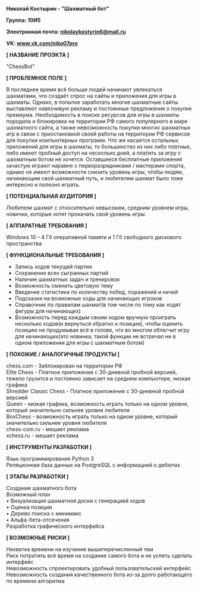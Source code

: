 **Николай Костырин - "Шахматный бот"**  

**Группа: 10И5**  

**Электронная почта: nikolaykostyrin6@mail.ru**  

**VK: www.vk.com/niko07pro**  

**[ НАЗВАНИЕ ПРОЭКТА ]** 

  "ChessBot"  

**[ ПРОБЛЕМНОЕ ПОЛЕ ]**  

В последнее время всё больше людей начинают увлекаться шахматами, что создаёт спрос на сайты и приложения для игры в шахматы. Однако, в попытке заработать многие шахматные сайты выставляют навязчивую рекламу и постоянные предложения о покупке премиума. Необходимость в поиске ресурсов для игры в шахматы породила и блокировка на территории РФ самого популярного в мире шахматного сайта, а также невозможность покупки многих шахматных игр в связи с приостановкой своей работы на территории РФ сервисов для покупки компьютерных программ. Что же касается остальных приложений для игры в шахматы, то большинство из них либо платные, либо имеют пробный доступ на несколько дней, а платить за игру с шахматным ботом не хочется. Оставшиеся бесплатные приложения зачастую играют наравне с перворазрядниками / мастерами спорта, однако не имеют возможности снизить уровень игры, чтобы людям, начинающим свой шахматный путь, и любителям шахмат было тоже интересно и полезно играть.  

**[ ПОТЕНЦИАЛЬНАЯ АУДИТОРИЯ ]**  

Любители шахмат с относительно невысоким, средним уровнем игры, новички, которые хотят прокачать свой уровень игры.  

**[ АППАРАТНЫЕ ТРЕБОВАНИЯ ]**  

Windows 10 – 4 Гб оперативной памяти и 1 Гб свободного дискового пространства  

**[ ФУНКЦИОНАЛЬНЫЕ ТРЕБОВАНИЯ ]**  

*	Запись ходов текущей партии  
*	Сохранение всех сыгранных партий  
*	Наличие шахматных задач и тренировок  
*	Возможность сменить цветовую тему  
* Введение статистики по количеству побед, поражений и ничей
* Подсказки на возможные ходы для начинающих игроков
* Справочник по правилам шахмат(в том числе по тому как ходят фигуры для начинающих)
* Возможность перед каждым своим ходом вручную проиграть несколько ходов(и вернуться обратно к позиции), чтобы оценить позицию не продумывая всё в голове, что во многом облегчит игру для начинающих(это новинка, такой функции не встречал ни в одном приложении для игры с шахматным ботом)

**[ ПОХОЖИЕ / АНАЛОГИЧНЫЕ ПРОДУКТЫ ]**  

chess.com - Заблокирован на территории РФ  
Elite Chess - Платное приложение с 30-дневной пробной версией, тяжело грузится и постоянно зависает на среднем компьютере, низкая графика  
Shredder Classic Chess - Платное приложение с 30-дневной пробной версией  
Queen - низкая графика, возможность играть только на одном уровне, который значительно сильнее уровня любителя  
BoxChess - возможность играть только на одном уровне, который значительно сильнее уровня любителя  
chess-com.ru - мешает реклама  
xchess.ru - мешает реклама  

**[ ИНСТРУМЕНТЫ РАЗРАБОТКИ ]**  

Язык программирования Python 3  
Реляционная база данных на PostgreSQL с информацией о дебютах  

**[ ЭТАПЫ РАЗРАБОТКИ ]**  

Создание шахматного бота  
*Возможный план*  
•	Визуализация шахматной доски с генерацией ходов  
•	Оценка позиции  
•	Дерево поиска с минимакс  
•	Альфа-бета-отсечения  
Разработка графического интерфейса  

**[ ВОЗМОЖНЫЕ РИСКИ ]**  

Нехватка времени на изучение вышеперечисленный тем  
Риск потратить всё время на создание самого бота и не успеть сделать интерфейс  
Невозможность спроектировать удобный пользовательский интерфейс  
Невозможность создания качественного бота из-за долго работающего по времени алгоритма  
